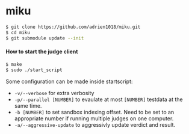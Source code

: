 miku
==

```bash
$ git clone https://github.com/adrien1018/miku.git
$ cd miku
$ git submodule update --init
```

#### How to start the judge client
```bash
$ make
$ sudo ./start_script
```
Some configuration can be made inside startscript:
- `-v/--verbose` for extra verbosity
- `-p/--parallel [NUMBER]` to evaulate at most `[NUMBER]` testdata at the same time.
- `-b [NUMBER]` to set sandbox indexing offset. Need to be set to an appropriate number if running multiple judges on one computer.
- `-a/--aggressive-update` to aggressivly update verdict and result.
